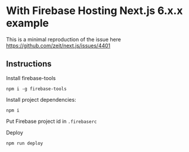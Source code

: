 # With Firebase Hosting Next.js 6.x.x example

This is a minimal reproduction of the issue here https://github.com/zeit/next.js/issues/4401

## Instructions

Install firebase-tools

```
npm i -g firebase-tools
```

Install project dependencies:

```
npm i
```

Put Firebase project id in `.firebaserc`

Deploy

```
npm run deploy
```